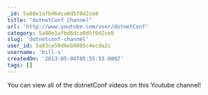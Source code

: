 ```yaml
---
_id: 5a88e1afbd6dca0d5f0d2ce8
title: "dotnetConf Channel"
url: 'http://www.youtube.com/user/dotnetConf'
category: 5a88e1afbd6dca0d5f0d2ce8
slug: 'dotnetconf-channel'
user_id: 5a83ce59d6eb0005c4ecda2c
username: 'bill-s'
createdOn: '2013-05-04T05:55:53.000Z'
tags: []
---
```


You can view all of the dotnetConf videos on this Youtube channel!
